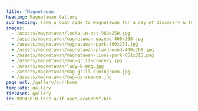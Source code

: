 ```yaml
---
title: 'Magnetawan'
heading: Magnetawan Gallery
sub_heading: Take a boat ride to Magnetawan for a day of discovery & fun
images:
  - /assets/magnetawan/locks-in-oct-960x250.jpg
  - /assets/magnetawan/magnetawan-gazebo-400x268.jpg
  - /assets/magnetawan/magnetawan-park-400x268.jpg
  - /assets/magnetawan/magnetawan-playground-400x268.jpg
  - /assets/magnetawan/magnetawan-lions-park-851x315.png
  - /assets/magnetawan/mag-grill-grocery.jpg
  - /assets/magnetawan/lady-k-mag.jpg
  - /assets/magnetawan/mag-grill-diningroom.jpg
  - /assets/magnetawan/mag-by-seadoo.jpg
page_url: /gallery/our-home
template: gallery
fieldset: gallery
id: 98943b10-fbc2-47ff-aae0-ec48ab9f7b16
---
```

